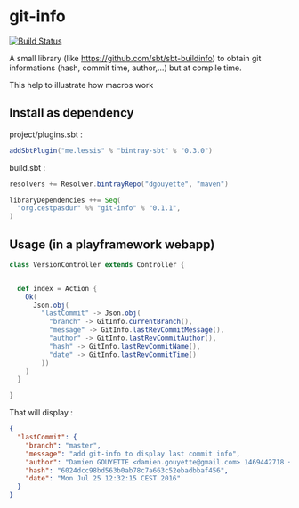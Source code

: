 git-info
===

[![Build Status](https://travis-ci.org/dgouyette/git-info.svg?branch=master)](https://travis-ci.org/dgouyette/git-info)

A small library (like https://github.com/sbt/sbt-buildinfo) to obtain git informations (hash, commit time, author,...) but at compile time.

This help to illustrate how macros work

Install as dependency
---
project/plugins.sbt : 

```scala
addSbtPlugin("me.lessis" % "bintray-sbt" % "0.3.0")
```

build.sbt : 

```scala
resolvers += Resolver.bintrayRepo("dgouyette", "maven")

libraryDependencies ++= Seq(
  "org.cestpasdur" %% "git-info" % "0.1.1",
)
```

Usage (in a playframework webapp)
---


```scala
class VersionController extends Controller {


  def index = Action {
    Ok(
      Json.obj(
        "lastCommit" -> Json.obj(
          "branch" -> GitInfo.currentBranch(),
          "message" -> GitInfo.lastRevCommitMessage(),
          "author" -> GitInfo.lastRevCommitAuthor(),
          "hash" -> GitInfo.lastRevCommitName(),
          "date" -> GitInfo.lastRevCommitTime()
        ))
    )
  }

}
```

That will display : 


```json
{
  "lastCommit": {
    "branch": "master",
    "message": "add git-info to display last commit info",
    "author": "Damien GOUYETTE <damien.gouyette@gmail.com> 1469442718 +0200",
    "hash": "6024dcc98bd563b0ab78c7a663c52ebadbbaf456",
    "date": "Mon Jul 25 12:32:15 CEST 2016"
  }
}
```
